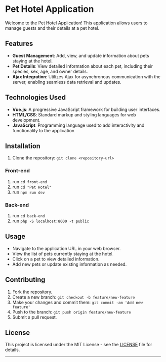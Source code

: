 
# Pet Hotel Application

Welcome to the Pet Hotel Application! This application allows users to manage guests and their details at a pet hotel.

## Features

- **Guest Management**: Add, view, and update information about pets staying at the hotel.
- **Pet Details**: View detailed information about each pet, including their species, sex, age, and owner details.
- **Ajax Integration**: Utilizes Ajax for asynchronous communication with the server, enabling seamless data retrieval and updates.

## Technologies Used

- **Vue.js**: A progressive JavaScript framework for building user interfaces.
- **HTML/CSS**: Standard markup and styling languages for web development.
- **JavaScript**: Programming language used to add interactivity and functionality to the application.

## Installation

1. Clone the repository: `git clone <repository-url>`



### Front-end
1. run `cd front-end`
2. run `cd "Pet Hotel"`
3. run `npm run dev`


### Back-end
1. run `cd back-end`
2. run `php -S localhost:8000 -t public`


## Usage

- Navigate to the application URL in your web browser.
- View the list of pets currently staying at the hotel.
- Click on a pet to view detailed information.
- Add new pets or update existing information as needed.

## Contributing


1. Fork the repository.
2. Create a new branch: `git checkout -b feature/new-feature`
3. Make your changes and commit them: `git commit -am 'Add new feature'`
4. Push to the branch: `git push origin feature/new-feature`
5. Submit a pull request.

## License

This project is licensed under the MIT License - see the [LICENSE](LICENSE) file for details.

---
